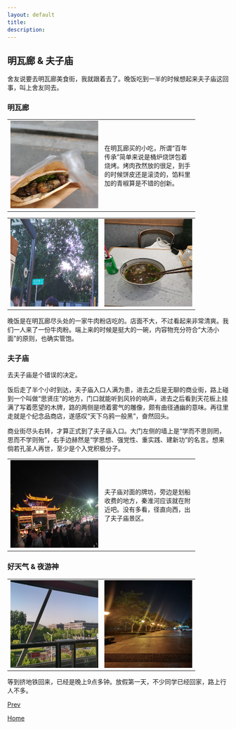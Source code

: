 ```yaml
---
layout: default
title: 
description: 
---
```


## 明瓦廊 & 夫子庙


舍友说要去明瓦廊美食街，我就跟着去了。晚饭吃到一半的时候想起来夫子庙这回事，叫上舍友同去。


### **明瓦廊**

<table><tr>
<td>
<img src="../fig/what.jpg"
width="200"
height="200">
</td>

<td width="200">
在明瓦廊买的小吃，所谓“百年传承”简单来说是桶炉烧饼包着烧烤。烤肉孜然放的很足，到手的时候饼皮还是滚烫的，馅料里加的青椒算是不错的创新。
</td>
</tr></table>


<table><tr>
<td>
<img src="../fig/where.jpg"
width="200"
height="200">
</td>
<td>
<img src="../fig/dinner.jpg"
width="200"
height="200">
</td>
</tr></table>


晚饭是在明瓦廊尽头处的一家牛肉粉店吃的。店面不大，不过看起来非常清爽。我们一人来了一份牛肉粉。端上来的时候是挺大的一碗，内容物充分符合“大汤小面”的原则，也确实管饱。


### **夫子庙**


去夫子庙是个错误的决定。


饭后走了半个小时到达，夫子庙入口人满为患，进去之后是无聊的商业街，路上碰到一个叫做“思贤庄”的地方，门口就能听到风铃的响声，进去之后看到天花板上挂满了写着愿望的木牌，路的两侧是喷着雾气的雕像，颇有曲径通幽的意味。再往里走就是个纪念品商店，遂感叹“天下乌鸦一般黑”，奋然回头。


商业街尽头右转，才算正式到了夫子庙入口。大门左侧的墙上是“学而不思则罔，思而不学则殆”，右手边赫然是“学思想、强党性、重实践、建新功“的名言。想来倘若孔圣人再世，至少是个入党积极分子。


<table><tr>
<td>
	<img src="../fig/tample.jpg"
	width="200"
	height="200">
</td>
<td width="200";>
夫子庙对面的牌坊，旁边是划船收费的地方，秦淮河应该就在附近吧。没有多看，径直向西，出了夫子庙景区。
</td>
</tr></table>


### **好天气 & 夜游神**


<table><tr>
<td>
	<img src="../fig/schoolNoon.jpg"
	width="200"
	height="200">
</td>
<td>
	<img src="../fig/schoolNight.jpg"
	width="200"
	height="200">
</td>
</tr></table>


等到挤地铁回来，已经是晚上9点多钟。放假第一天，不少同学已经回家，路上行人不多。

[Prev](./out1.md)

[Home](../index.md)